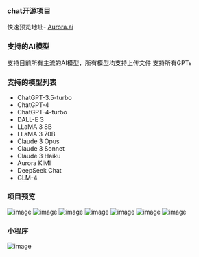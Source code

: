 ### chat开源项目
快速预览地址- [Aurora.ai](https://jialeopen.love/chat/#/)
### 支持的AI模型
支持目前所有主流的AI模型，所有模型均支持上传文件
支持所有GPTs
### 支持的模型列表
- ChatGPT-3.5-turbo
- ChatGPT-4
- ChatGPT-4-turbo
- DALL-E 3
- LLaMA 3 8B
- LLaMA 3 70B
- Claude 3 Opus
- Claude 3 Sonnet
- Claude 3 Haiku
- Aurora KIMI
- DeepSeek Chat
- GLM-4
### 项目预览
![image](https://github.com/L71151/uniapp-ChatGPT/assets/165195661/8c0ed44f-2e37-4895-9bd3-e11143ec8049)
![image](https://github.com/L71151/uniapp-ChatGPT/assets/165195661/bac4606f-bbb4-458d-bca5-1507ba7f8396)
![image](https://github.com/L71151/uniapp-ChatGPT/assets/165195661/eb60dd06-f598-41e2-bef2-a7b4fb8b9f87)
![image](https://github.com/L71151/uniapp-ChatGPT/assets/165195661/456210c7-318f-4cbf-91e8-6805329f816d)
![image](https://github.com/L71151/uniapp-ChatGPT/assets/165195661/21d75150-563a-487e-ba5e-fe4bf8390d27)
![image](https://github.com/L71151/uniapp-ChatGPT/assets/165195661/153acc05-fd58-4e0d-bb77-d586a7dfb027)
![image](https://github.com/L71151/uniapp-ChatGPT/assets/165195661/972b375e-9ddf-4ae8-9d84-5f33f5cc8f54)

### 小程序
![image](https://github.com/L71151/uniapp-ChatGPT/assets/165195661/d337cd70-b89a-4d76-b951-fa41552c9b00)

